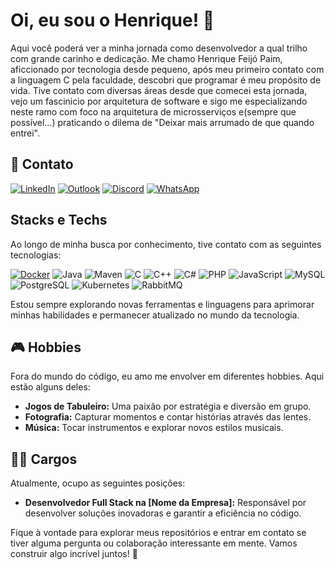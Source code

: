 
# Oi, eu sou o Henrique! 👋

Aqui você poderá ver a minha jornada como desenvolvedor a qual trilho com grande carinho e dedicação.
Me chamo Henrique Feijó Paim, aficcionado por tecnologia desde pequeno, após meu primeiro contato com a linguagem C pela faculdade, descobri que programar é meu propósito de vida.
Tive contato com diversas áreas desde que comecei esta jornada, vejo um fascinicio por arquitetura de software e sigo me especializando neste ramo com foco na arquitetura de microsserviços e(sempre que possível...) praticando o dilema de "Deixar mais arrumado de que quando entrei".
## 📧 Contato
[![LinkedIn](https://img.shields.io/badge/-LinkedIn-%230077B5?style=for-the-badge&logo=linkedin&logoColor=white)](https:www.linkedin.com/in/thementathenrik)
[![Outlook](https://img.shields.io/badge/-Outlook-%230077B5?style=for-the-badge&logo=microsoft-outlook&logoColor=white)](mailto:henrique.paim01@edu.pucrs.br)
[![Discord](https://img.shields.io/badge/-Discord-%237289DA?style=for-the-badge&logo=discord&logoColor=white)](https://discord.gg/the_mentat_henrique)
[![WhatsApp](https://img.shields.io/badge/WhatsApp-Chat-brightgreen?style=for-the-badge&logo=whatsapp&logoColor=white)](https://wa.me/5551982603703)

## Stacks e Techs
Ao longo de minha busca por conhecimento, tive contato com as seguintes tecnologias:

[![Docker](https://img.shields.io/badge/Docker-🥯-blue?style=for-the-badge&logo=docker)](https://www.docker.com/)
![Java](https://img.shields.io/badge/Java-☕-red?style=for-the-badge&logo=java)
![Maven](https://img.shields.io/badge/Maven-📦-green?style=for-the-badge&logo=apache-maven)
![C](https://img.shields.io/badge/C-🔧-purple?style=for-the-badge&logo=c)
![C++](https://img.shields.io/badge/C++-🔨-blue?style=for-the-badge&logo=c%2B%2B)
![C#](https://img.shields.io/badge/C%23-🔶-brightgreen?style=for-the-badge&logo=c-sharp)
![PHP](https://img.shields.io/badge/PHP-💻-purple?style=for-the-badge&logo=php)
![JavaScript](https://img.shields.io/badge/JavaScript-🌐-yellow?style=for-the-badge&logo=javascript)
![MySQL](https://img.shields.io/badge/MySQL-🗄-blue?style=for-the-badge&logo=mysql)
![PostgreSQL](https://img.shields.io/badge/PostgreSQL-🗄-blue?style=for-the-badge&logo=postgresql)
![Kubernetes](https://img.shields.io/badge/Kubernetes-☸️-blue?style=for-the-badge&logo=kubernetes)
![RabbitMQ](https://img.shields.io/badge/RabbitMQ-🐇-red?style=for-the-badge&logo=rabbitmq)


Estou sempre explorando novas ferramentas e linguagens para aprimorar minhas habilidades e permanecer atualizado no mundo da tecnologia.

## 🎮 Hobbies
Fora do mundo do código, eu amo me envolver em diferentes hobbies. Aqui estão alguns deles:

- **Jogos de Tabuleiro:** Uma paixão por estratégia e diversão em grupo.
- **Fotografia:** Capturar momentos e contar histórias através das lentes.
- **Música:** Tocar instrumentos e explorar novos estilos musicais.

## 👨‍💻 Cargos
Atualmente, ocupo as seguintes posições:

- **Desenvolvedor Full Stack na [Nome da Empresa]:** Responsável por desenvolver soluções inovadoras e garantir a eficiência no código.

Fique à vontade para explorar meus repositórios e entrar em contato se tiver alguma pergunta ou colaboração interessante em mente. Vamos construir algo incrível juntos! 🚀
